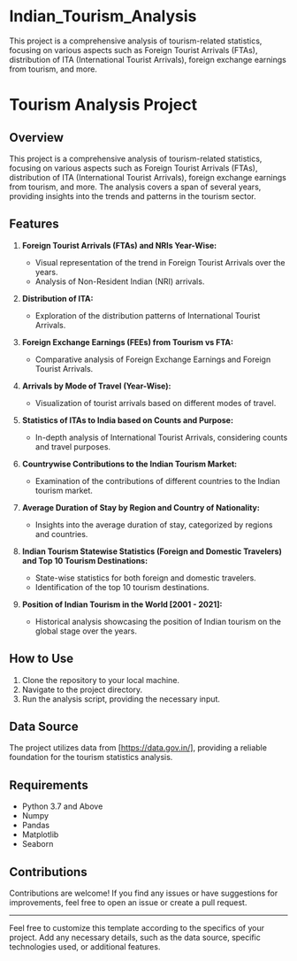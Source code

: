 # Indian_Tourism_Analysis
This project is a comprehensive analysis of tourism-related statistics, focusing on various aspects such as Foreign Tourist Arrivals (FTAs), distribution of ITA (International Tourist Arrivals), foreign exchange earnings from tourism, and more.



# Tourism Analysis Project

## Overview

This project is a comprehensive analysis of tourism-related statistics, focusing on various aspects such as Foreign Tourist Arrivals (FTAs), distribution of ITA (International Tourist Arrivals), foreign exchange earnings from tourism, and more. The analysis covers a span of several years, providing insights into the trends and patterns in the tourism sector.

## Features

1. **Foreign Tourist Arrivals (FTAs) and NRIs Year-Wise:**
   - Visual representation of the trend in Foreign Tourist Arrivals over the years.
   - Analysis of Non-Resident Indian (NRI) arrivals.

2. **Distribution of ITA:**
   - Exploration of the distribution patterns of International Tourist Arrivals.

3. **Foreign Exchange Earnings (FEEs) from Tourism vs FTA:**
   - Comparative analysis of Foreign Exchange Earnings and Foreign Tourist Arrivals.

4. **Arrivals by Mode of Travel (Year-Wise):**
   - Visualization of tourist arrivals based on different modes of travel.

5. **Statistics of ITAs to India based on Counts and Purpose:**
   - In-depth analysis of International Tourist Arrivals, considering counts and travel purposes.

6. **Countrywise Contributions to the Indian Tourism Market:**
   - Examination of the contributions of different countries to the Indian tourism market.

7. **Average Duration of Stay by Region and Country of Nationality:**
   - Insights into the average duration of stay, categorized by regions and countries.

8. **Indian Tourism Statewise Statistics (Foreign and Domestic Travelers) and Top 10 Tourism Destinations:**
   - State-wise statistics for both foreign and domestic travelers.
   - Identification of the top 10 tourism destinations.

9. **Position of Indian Tourism in the World [2001 - 2021]:**
   - Historical analysis showcasing the position of Indian tourism on the global stage over the years.

## How to Use

1. Clone the repository to your local machine.
2. Navigate to the project directory.
3. Run the analysis script, providing the necessary input.

## Data Source

The project utilizes data from [https://data.gov.in/], providing a reliable foundation for the tourism statistics analysis.

## Requirements

- Python 3.7 and Above
- Numpy
- Pandas
- Matplotlib
- Seaborn

## Contributions

Contributions are welcome! If you find any issues or have suggestions for improvements, feel free to open an issue or create a pull request.

---

Feel free to customize this template according to the specifics of your project. Add any necessary details, such as the data source, specific technologies used, or additional features.
